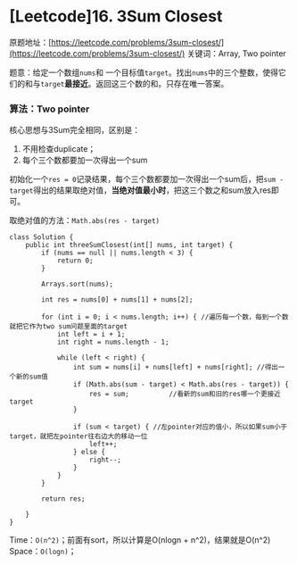 # \[Leetcode\]16. 3Sum Closest

原题地址：[https://leetcode.com/problems/3sum-closest/](https://leetcode.com/problems/3sum-closest/) 关键词：Array, Two pointer

题意：给定一个数组`nums`和 一个目标值`target`。找出`nums`中的三个整数，使得它们的和与`target`**最接近**。返回这三个数的和。只存在唯一答案。



### 算法：Two pointer

核心思想与3Sum完全相同，区别是：

1. 不用检查duplicate；
2. 每个三个数都要加一次得出一个sum

初始化一个`res = 0`记录结果，每个三个数都要加一次得出一个sum后，把`sum - target`得出的结果取绝对值，**当绝对值最小时**，把这三个数之和sum放入res即可。

取绝对值的方法：`Math.abs(res - target)`

```text
class Solution {
    public int threeSumClosest(int[] nums, int target) {
        if (nums == null || nums.length < 3) {
            return 0;
        }
        
        Arrays.sort(nums); 
        
        int res = nums[0] + nums[1] + nums[2]; 
        
        for (int i = 0; i < nums.length; i++) { //遍历每一个数，每到一个数就把它作为two sum问题里面的target
            int left = i + 1;            
            int right = nums.length - 1; 
            
            while (left < right) {
                int sum = nums[i] + nums[left] + nums[right]; //得出一个新的sum值
                if (Math.abs(sum - target) < Math.abs(res - target)) { 
                    res = sum;          //看新的sum和旧的res哪一个更接近target                                      
                }
                
                if (sum < target) { //左pointer对应的值小，所以如果sum小于target，就把左pointer往右边大的移动一位
                    left++;
                } else {
                    right--;
                }
            }
        }
        
        return res;
         
    }
}
```

Time：`O(n^2)`；前面有sort，所以计算是O\(nlogn + n^2\)，结果就是O\(n^2\)  
Space：`O(logn)`；

